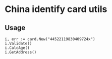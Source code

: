 # China identify card utils

## Usage

````
i, err := card.New("44522119830409724x")
i.Validate()
i.CalcAge()
i.GetAddress()
````
